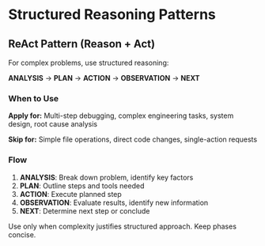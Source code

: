 # Structured Reasoning Patterns

<!--
Module: Reasoning Patterns
Category: core
Version: 1.0.0
Dependencies: identity, mandates
Priority: 3
Tokens: ~180 target
Purpose: ReAct pattern for complex multi-step reasoning tasks
-->

## ReAct Pattern (Reason + Act)

For complex problems, use structured reasoning:

**ANALYSIS** → **PLAN** → **ACTION** → **OBSERVATION** → **NEXT**

### When to Use

**Apply for:** Multi-step debugging, complex engineering tasks, system design, root cause analysis

**Skip for:** Simple file operations, direct code changes, single-action requests

### Flow

1. **ANALYSIS**: Break down problem, identify key factors
2. **PLAN**: Outline steps and tools needed  
3. **ACTION**: Execute planned step
4. **OBSERVATION**: Evaluate results, identify new information
5. **NEXT**: Determine next step or conclude

Use only when complexity justifies structured approach. Keep phases concise.
